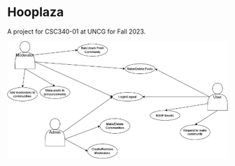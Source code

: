 # Hooplaza
A project for CSC340-01 at UNCG for Fall 2023.

![project proposal diaagram](/ProjectProposal.png)
